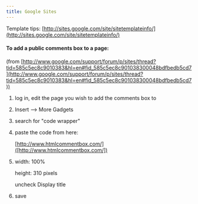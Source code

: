 ```yaml
---
title: Google Sites
---
```


Template tips: [http://sites.google.com/site/sitetemplateinfo/](http://sites.google.com/site/sitetemplateinfo/)


#### To add a public comments box to a page: 
(from [http://www.google.com/support/forum/p/sites/thread?tid=585c5ec8c9010383&hl=en#fid_585c5ec8c901038300048bdfbedb5cd7](http://www.google.com/support/forum/p/sites/thread?tid=585c5ec8c9010383&hl=en#fid_585c5ec8c901038300048bdfbedb5cd7))

1. log in, edit the page you wish to add the comments box to
2. Insert --> More Gadgets
3. search for "code wrapper"
4. paste the code from here: 

    [http://www.htmlcommentbox.com/]([http://www.htmlcommentbox.com/])

5. width: 100%

    height: 310 pixels

    uncheck Display title

6. save
